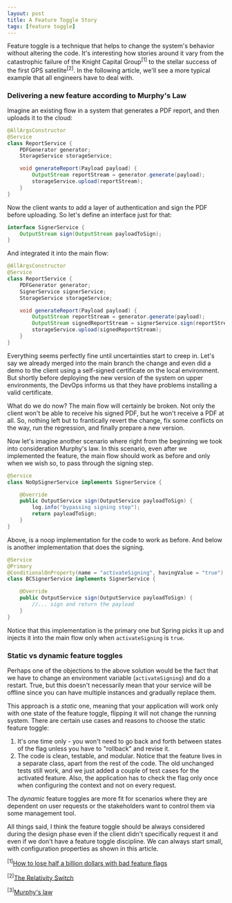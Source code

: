 ```yaml
---
layout: post
title: A Feature Toggle Story
tags: [feature toggle]
---
```


Feature toggle is a technique that helps to change the system's behavior without altering the code. It's interesting how stories around it vary from the catastrophic failure of the Knight Capital Group<sup>[1]</sup> to the stellar success of the first GPS satellite<sup>[2]</sup>.
In the following article, we'll see a more typical example that all engineers have to deal with.

### Delivering a new feature according to Murphy's Law
Imagine an existing flow in a system that generates a PDF report, and then uploads it to the cloud:

```java
@AllArgsConstructor
@Service
class ReportService {
    PDFGenerator generator;
    StorageService storageService;

    void generateReport(Payload payload) {
        OutputStream reportStream = generator.generate(payload);
        storageService.upload(reportStream);
    }
}
```
Now the client wants to add a layer of authentication and sign the PDF before uploading. So let's define an interface just for that:

```java
interface SignerService {
    OutputStream sign(OutputStream payloadToSign);
}
```

And integrated it into the main flow:

```java
@AllArgsConstructor
@Service
class ReportService {
    PDFGenerator generator;
    SignerService signerService;
    StorageService storageService;

    void generateReport(Payload payload) {
        OutputStream reportStream = generator.generate(payload);
        OutputStream signedReportStream = signerService.sign(reportStream);
        storageService.upload(signedReportStream);
    }
}
```
Everything seems perfectly fine until uncertainties start to creep in.
Let's say we already merged into the main branch the change and even did a demo to the client using a self-signed certificate on the local environment. But shortly before deploying the new version of the system on upper environments, the DevOps informs us that they have problems installing a valid certificate.

What do we do now? The main flow will certainly be broken. Not only the client won't be able to receive his signed PDF, but he won't receive a PDF at all. So, nothing left but to frantically revert the change, fix some conflicts on the way, run the regression, and finally prepare a new version. 

Now let's imagine another scenario where right from the beginning we took into consideration Murphy's law. In this scenario, even after we implemented the feature, the main flow should work as before and only when we wish so, to pass through the signing step.

```java
@Service
class NoOpSignerService implements SignerService {

    @Override
    public OutputService sign(OutputService payloadToSign) {
        log.info("bypassing signing step");
        return payloadToSign;
    }
}
```
Above, is a noop implementation for the code to work as before. And below is another implementation that does the signing.

```java
@Service
@Primary
@ConditionalOnProperty(name = "activateSigning", havingValue = "true")
class BCSignerService implements SignerService {

    @Override
    public OutputService sign(OutputService payloadToSign) {
        //... sign and return the payload
    }
}
```
Notice that this implementation is the primary one but Spring picks it up and injects it into the main flow only when `activateSigning` is `true`.

### Static vs dynamic feature toggles
Perhaps one of the objections to the above solution would be the fact that we have to change an environment variable (`activateSigning`) and do a restart.
True, but this doesn't necessarily mean that your service will be offline since you can have multiple instances and gradually replace them.

This approach is a _static_ one, meaning that your application will work only with one state of the feature toggle, flipping it will not change the running system. There are certain use cases and reasons to choose the static feature toggle:
1. It's one time only - you won't need to go back and forth between states of the flag unless you have to "rollback" and revise it.
2. The code is clean, testable, and modular. Notice that the feature lives in a separate class, apart from the rest of the code. The old unchanged tests still work, and we just added a couple of test cases for the activated feature. Also, the application has to check the flag only once when configuring the context and not on every request.

The _dynamic_ feature toggles are more fit for scenarios where they are dependent on user requests or the stakeholders want to control them via some management tool.

All things said, I think the feature toggle should be always considered during the design phase even if the client didn't specifically request it and even if we don't have a feature toggle discipline. We can always start small, with configuration properties as shown in this article.

<sup>[1]</sup>[How to lose half a billion dollars with bad feature flags](https://blog.statsig.com/how-to-lose-half-a-billion-dollars-with-bad-feature-flags-ccebb26adeec)

<sup>[2]</sup>[The Relativity Switch](https://www.artsjournal.com/artfulmanager/main/the-relativity-switch.php)

<sup>[3]</sup>[Murphy's law](https://en.wikipedia.org/wiki/Murphy%27s_law)